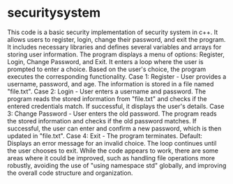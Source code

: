 # securitysystem
This  code is a basic security implementation of security system in c++. It allows users to register, login, change their password, and exit the program.
It includes necessary libraries and defines several variables and arrays for storing user information.
The program displays a menu of options: Register, Login, Change Password, and Exit.
It enters a loop where the user is prompted to enter a choice.
Based on the user's choice, the program executes the corresponding functionality.
Case 1: Register - User provides a username, password, and age. The information is stored in a file named "file.txt".
Case 2: Login - User enters a username and password. The program reads the stored information from "file.txt" and checks if the entered credentials match. If successful, it displays the user's details.
Case 3: Change Password - User enters the old password. The program reads the stored information and checks if the old password matches. If successful, the user can enter and confirm a new password, which is then updated in "file.txt".
Case 4: Exit - The program terminates.
Default: Displays an error message for an invalid choice.
The loop continues until the user chooses to exit.
While the code appears to work, there are some areas where it could be improved, such as handling file operations more robustly, avoiding the use of "using namespace std" globally, and improving the overall code structure and organization.
